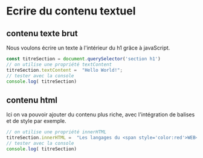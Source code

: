 
# Ecrire du contenu textuel
## contenu texte brut 
Nous voulons écrire un texte à l'intérieur du h1 grâce à javaScript.  
```js
const titreSection = document.querySelector('section h1')
// on utilise une propriété textContent
titreSection.textContent =  "Hello World!";
// tester avec la console
console.log( titreSection)
```
## contenu html
Ici on va pouvoir ajouter du contenu plus riche, avec l'intégration de balises et de style par exemple.
```js
// on utilise une propriété innerHTML
titreSection.innerHTML =  "Les langages du <span style='color:red'>WEB</span>"
// tester avec la console
console.log( titreSection)
```
   


